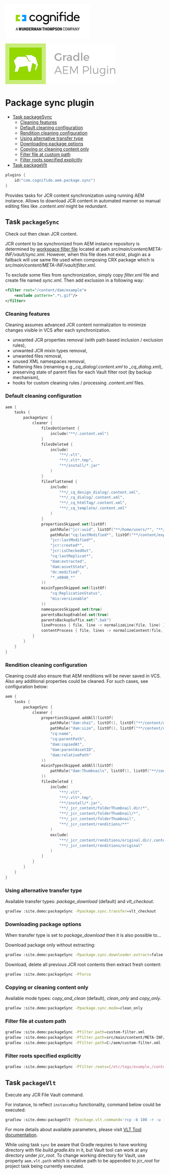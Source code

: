 [![Cognifide logo](cognifide-logo.png)](http://cognifide.com)

<p>
  <img src="logo.png" alt="Gradle AEM Plugin"/>
</p>

# Package sync plugin

  * [Task packageSync](#task-packagesync)
     * [Cleaning features](#cleaning-features)
     * [Default cleaning configuration](#default-cleaning-configuration)
     * [Rendition cleaning configuration](#rendition-cleaning-configuration)
     * [Using alternative transfer type](#using-alternative-transfer-type)
     * [Downloading package options](#downloading-package-options)
     * [Copying or cleaning content only](#copying-or-cleaning-content-only)
     * [Filter file at custom path](#filter-file-at-custom-path)
     * [Filter roots specified explicitly](#filter-roots-specified-explicitly)
  * [Task packageVlt](#task-packagevlt)

```kotlin
plugins {
    id("com.cognifide.aem.package.sync")
}
```

Provides tasks for JCR content synchronization using running AEM instance.
Allows to download JCR content in automated manner so manual editing files like *.content.xml* might be redundant.

## Task `packageSync`

Check out then clean JCR content. 

JCR content to be synchronized from AEM instance repository is determined by [workspace filter file](https://jackrabbit.apache.org/filevault/filter.html) located at path *src/main/content/META-INF/vault/sync.xml*.
However, when this file does not exist, plugin as a fallback will use same file used when composing CRX package which is *src/main/content/META-INF/vault/filter.xml*.

To exclude some files from synchronization, simply copy *filter.xml* file and create file named *sync.xml*. Then add exclusion in a following way:

```xml
<filter root="/content/dam/example">
    <exclude pattern=".*\.gif"/>
</filter>
```

### Cleaning features

Cleaning assumes advanced JCR content normalization to minimize changes visible in VCS after each synchronization.

* unwanted JCR properties removal (with path based inclusion / exclusion rules),
* unwanted JCR mixin types removal,
* unwanted files removal,
* unused XML namespaces removal,
* flattening files (renaming e.g *_cq_dialog/.content.xml* to *_cq_dialog.xml*),
* preserving state of parent files for each Vault filter root (by backup mechanism),
* hooks for custom cleaning rules / processing *.content.xml* files.

### Default cleaning configuration

```kotlin
aem {
    tasks {
        packageSync {
            cleaner {
                filesDotContent {
                    include("**/.content.xml")
                }
                filesDeleted {
                    include(
                        "**/.vlt",
                        "**/.vlt*.tmp",
                        "**/install/*.jar"
                    ) 
                }
                filesFlattened { 
                    include(
                        "**/_cq_design_dialog/.content.xml",
                        "**/_cq_dialog/.content.xml",
                        "**/_cq_htmlTag/.content.xml",
                        "**/_cq_template/.content.xml"
                    )
                }
                propertiesSkipped.set(listOf(
                    pathRule("jcr:uuid", listOf("**/home/users/*", "**/home/groups/*")),
                    pathRule("cq:lastModified*", listOf("**/content/experience-fragments/*")),
                    "jcr:lastModified*",
                    "jcr:created*",
                    "jcr:isCheckedOut",
                    "cq:lastReplicat*",
                    "dam:extracted",
                    "dam:assetState",
                    "dc:modified",
                    "*_x0040_*"
                ))
                mixinTypesSkipped.set(listOf(
                    "cq:ReplicationStatus",
                    "mix:versionable"
                ))
                namespacesSkipped.set(true)
                parentsBackupEnabled.set(true)
                parentsBackupSuffix.set(".bak")
                lineProcess { file, line -> normalizeLine(file, line) }
                contentProcess { file, lines -> normalizeContent(file, lines) }
            }
        }
    }
}
```

### Rendition cleaning configuration

Cleaning could also ensure that AEM renditions will be never saved in VCS. Also any additional properties could be cleaned.
For such cases, see configuration below:

```kotlin
aem {
    tasks {
        packageSync {
            cleaner {
                propertiesSkipped.addAll(listOf(
                    pathRule("dam:sha1", listOf(), listOf("**/content/dam/*.svg/*")),
                    pathRule("dam:size", listOf(), listOf("**/content/dam/*.svg/*")),
                    "cq:name",
                    "cq:parentPath",
                    "dam:copiedAt",
                    "dam:parentAssetID",
                    "dam:relativePath"
                ))
                mixinTypesSkipped.addAll(listOf(
                    pathRule("dam:Thumbnails", listOf(), listOf("**/content/dam/*"))
                ))
                filesDeleted {
                    include(
                        "**/.vlt",
                        "**/.vlt*.tmp",
                        "**/install/*.jar",
                        "**/_jcr_content/folderThumbnail.dir/*",
                        "**/_jcr_content/folderThumbnail/*",
                        "**/_jcr_content/folderThumbnail",
                        "**/_jcr_content/renditions/**"
                    )
                    exclude(
                        "**/_jcr_content/renditions/original.dir/.content.xml",
                        "**/_jcr_content/renditions/original"
                    )
                }
            }  
        }
    }
}
```

### Using alternative transfer type

Available transfer types: *package_download* (default) and *vlt_checkout*.

```bash
gradlew :site.demo:packageSync -Ppackage.sync.transfer=vlt_checkout
```

### Downloading package options

When transfer type is set to *package_download* then it is also possible to...

Download package only without extracting:

```bash
gradlew :site.demo:packageSync -Ppackage.sync.downloader.extract=false
```

Download, delete all previous JCR root contents then extract fresh content:

```bash
gradlew :site.demo:packageSync -Pforce
```

### Copying or cleaning content only

Available mode types: *copy_and_clean* (default), *clean_only* and *copy_only*.

```bash
gradlew :site.demo:packageSync -Ppackage.sync.mode=clean_only
```

### Filter file at custom path
   
```bash
gradlew :site.demo:packageSync -Pfilter.path=custom-filter.xml
gradlew :site.demo:packageSync -Pfilter.path=src/main/content/META-INF/vault/custom-filter.xml
gradlew :site.demo:packageSync -Pfilter.path=C:/aem/custom-filter.xml
```

### Filter roots specified explicitly
   
```bash
gradlew :site.demo:packageSync -Pfilter.roots=[/etc/tags/example,/content/dam/example]
```

## Task `packageVlt`

Execute any JCR File Vault command. 

For instance, to reflect `instanceRcp` functionality, command below could be executed:

```bash
gradlew :site.demo:packageVlt -Ppackage.vlt.command='rcp -b 100 -r -u -n http://admin:admin@localhost:4502/crx/-/jcr:root/content/dam/example http://admin:admin@localhost:4503/crx/-/jcr:root/content/dam/example' 
```

For more details about available parameters, please visit [VLT Tool documentation](https://helpx.adobe.com/experience-manager/6-4/sites/developing/using/ht-vlttool.html).

While using task `sync` be aware that Gradle requires to have working directory with file *build.gradle.kts* in it, but Vault tool can work at any directory under *jcr_root*. To change working directory for Vault, use property `aem.vlt.path` which is relative path to be appended to *jcr_root* for project task being currently executed.
